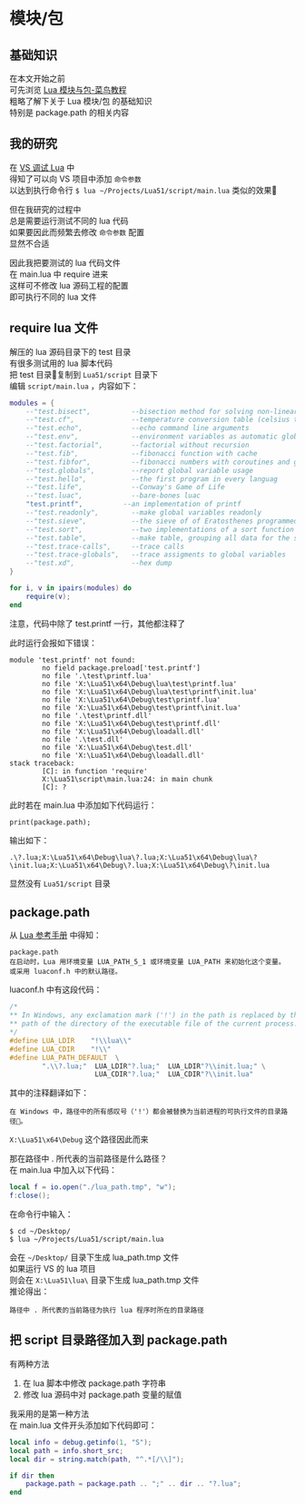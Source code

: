 # 模块/包

## 基础知识

在本文开始之前  
可先浏览 [Lua 模块与包-菜鸟教程](http://www.runoob.com/lua/lua-modules-packages.html)  
粗略了解下关于 Lua 模块/包 的基础知识  
特别是 package.path 的相关内容

## 我的研究

在 [VS 调试 Lua](vsdebug.md) 中  
得知了可以向 VS 项目中添加 `命令参数`  
以达到执行命令行 `$ lua ~/Projects/Lua51/script/main.lua` 类似的效果

但在我研究的过程中  
总是需要运行测试不同的 lua 代码  
如果要因此而频繁去修改 `命令参数` 配置  
显然不合适

因此我把要测试的 lua 代码文件  
在 main.lua 中 require 进来  
这样可不修改 lua 源码工程的配置  
即可执行不同的 lua 文件

## require lua 文件

解压的 lua 源码目录下的 test 目录  
有很多测试用的 lua 脚本代码  
把 test 目录复制到 `Lua51/script` 目录下  
编辑 `script/main.lua` ，内容如下：

```lua
modules = {
    --"test.bisect",          --bisection method for solving non-linear equations
    --"test.cf",              --temperature conversion table (celsius to farenheit)
    --"test.echo",            --echo command line arguments
    --"test.env",             --environment variables as automatic global variables
    --"test.factorial",       --factorial without recursion
    --"test.fib",             --fibonacci function with cache
    --"test.fibfor",          --fibonacci numbers with coroutines and generators
    --"test.globals",         --report global variable usage
    --"test.hello",           --the first program in every languag
    --"test.life",            --Conway's Game of Life
    --"test.luac",            --bare-bones luac
    "test.printf",          --an implementation of printf
    --"test.readonly",        --make global variables readonly
    --"test.sieve",           --the sieve of of Eratosthenes programmed with coroutines
    --"test.sort",            --two implementations of a sort function
    --"test.table",           --make table, grouping all data for the same item
    --"test.trace-calls",     --trace calls
    --"test.trace-globals",   --trace assigments to global variables
    --"test.xd",              --hex dump
}

for i, v in ipairs(modules) do
    require(v);
end
```

注意，代码中除了 test.printf 一行，其他都注释了

此时运行会报如下错误：

```text
module 'test.printf' not found:
        no field package.preload['test.printf']
        no file '.\test\printf.lua'
        no file 'X:\Lua51\x64\Debug\lua\test\printf.lua'
        no file 'X:\Lua51\x64\Debug\lua\test\printf\init.lua'
        no file 'X:\Lua51\x64\Debug\test\printf.lua'
        no file 'X:\Lua51\x64\Debug\test\printf\init.lua'
        no file '.\test\printf.dll'
        no file 'X:\Lua51\x64\Debug\test\printf.dll'
        no file 'X:\Lua51\x64\Debug\loadall.dll'
        no file '.\test.dll'
        no file 'X:\Lua51\x64\Debug\test.dll'
        no file 'X:\Lua51\x64\Debug\loadall.dll'
stack traceback:
        [C]: in function 'require'
        X:\Lua51\script\main.lua:24: in main chunk
        [C]: ?
```

此时若在 main.lua 中添加如下代码运行：

```text
print(package.path);
```

输出如下：

```text
.\?.lua;X:\Lua51\x64\Debug\lua\?.lua;X:\Lua51\x64\Debug\lua\?\init.lua;X:\Lua51\x64\Debug\?.lua;X:\Lua51\x64\Debug\?\init.lua
```

显然没有 `Lua51/script` 目录

## package.path

从 [Lua 参考手册](http://www.runoob.com/manual/lua53doc/manual.html#pdf-package.pat) 中得知：

```text
package.path
在启动时，Lua 用环境变量 LUA_PATH_5_1 或环境变量 LUA_PATH 来初始化这个变量。
或采用 luaconf.h 中的默认路径。
```

luaconf.h 中有这段代码：

```c
/*
** In Windows, any exclamation mark ('!') in the path is replaced by the
** path of the directory of the executable file of the current process.
*/
#define LUA_LDIR    "!\\lua\\"
#define LUA_CDIR    "!\\"
#define LUA_PATH_DEFAULT  \
        ".\\?.lua;"  LUA_LDIR"?.lua;"  LUA_LDIR"?\\init.lua;" \
                     LUA_CDIR"?.lua;"  LUA_CDIR"?\\init.lua"
```

其中的注释翻译如下：

```text
在 Windows 中，路径中的所有感叹号（'!'）都会被替换为当前进程的可执行文件的目录路径。
```

`X:\Lua51\x64\Debug` 这个路径因此而来

那在路径中 . 所代表的当前路径是什么路径？  
在 main.lua 中加入以下代码：

```lua
local f = io.open("./lua_path.tmp", "w");
f:close();
```

在命令行中输入：

```text
$ cd ~/Desktop/
$ lua ~/Projects/Lua51/script/main.lua
```

会在 `~/Desktop/` 目录下生成 lua\_path.tmp 文件  
如果运行 VS 的 lua 项目  
则会在 `X:\Lua51\lua\` 目录下生成 lua\_path.tmp 文件  
推论得出：

```text
路径中 . 所代表的当前路径为执行 lua 程序时所在的目录路径
```

## 把 script 目录路径加入到 package.path

有两种方法

1. 在 lua 脚本中修改 package.path 字符串
2. 修改 lua 源码中对 package.path 变量的赋值

我采用的是第一种方法  
在 main.lua 文件开头添加如下代码即可：

```lua
local info = debug.getinfo(1, "S");
local path = info.short_src;
local dir = string.match(path, "^.*[/\\]");

if dir then
    package.path = package.path .. ";" .. dir .. "?.lua";
end
```

